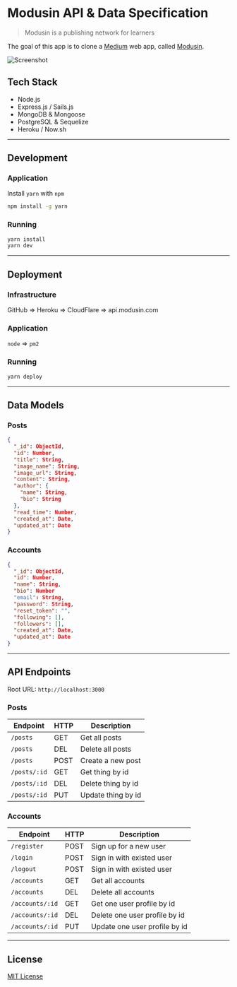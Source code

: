 # Modusin API & Data Specification

> Modusin is a publishing network for learners

The goal of this app is to clone a [Medium](https://medium.com) web app, called [Modusin](https://modusin.com).

![Screenshot](./screenshot.png)

## Tech Stack

- Node.js
- Express.js / Sails.js
- MongoDB & Mongoose
- PostgreSQL & Sequelize
- Heroku / Now.sh

--------------------------------------------------------------------------------

## Development

### Application

Install `yarn` with `npm`

```sh
npm install -g yarn
```

### Running

```sh
yarn install
yarn dev
```

--------------------------------------------------------------------------------

## Deployment

### Infrastructure

GitHub => Heroku => CloudFlare => api.modusin.com

### Application

`node` => `pm2`

### Running

```sh
yarn deploy
```

--------------------------------------------------------------------------------

## Data Models

### Posts

```json
{
  "_id": ObjectId,
  "id": Number,
  "title": String,
  "image_name": String,
  "image_url": String,
  "content": String,
  "author": {
    "name": String,
    "bio": String
  },
  "read_time": Number,
  "created_at": Date,
  "updated_at": Date
}
```

### Accounts

```json
{
  "_id": ObjectId,
  "id": Number,
  "name": String,
  "bio": Number
  "email": String,
  "password": String,
  "reset_token": "",
  "following": [],
  "followers": [],
  "created_at": Date,
  "updated_at": Date
}
```

--------------------------------------------------------------------------------

## API Endpoints

Root URL: `http://localhost:3000`

### Posts

| Endpoint     | HTTP | Description |
|--------------|------|-------------|
| `/posts`     | GET  | Get all posts
| `/posts`     | DEL  | Delete all posts
| `/posts`     | POST | Create a new post
| `/posts/:id` | GET  | Get thing by id
| `/posts/:id` | DEL  | Delete thing by id
| `/posts/:id` | PUT  | Update thing by id

### Accounts

| Endpoint        | HTTP | Description |
|-----------------|------|-------------|
| `/register`     | POST | Sign up for a new user
| `/login`        | POST | Sign in with existed user
| `/logout`       | POST | Sign in with existed user
| `/accounts`     | GET  | Get all accounts
| `/accounts`     | DEL  | Delete all accounts
| `/accounts/:id` | GET  | Get one user profile by id
| `/accounts/:id` | DEL  | Delete one user profile by id
| `/accounts/:id` | PUT  | Update one user profile by id

--------------------------------------------------------------------------------

## License

[MIT License](./LICENSE)
